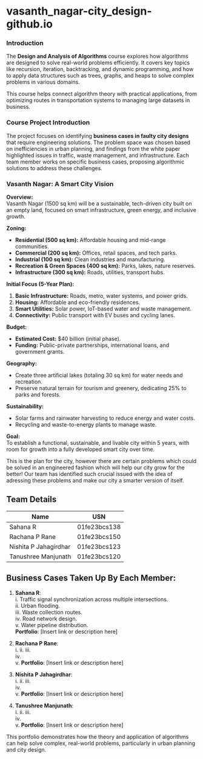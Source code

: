 # vasanth_nagar-city_design-github.io
### Introduction

The **Design and Analysis of Algorithms** course explores how algorithms are designed to solve real-world problems efficiently. It covers key topics like recursion, iteration, backtracking, and dynamic programming, and how to apply data structures such as trees, graphs, and heaps to solve complex problems in various domains.

This course helps connect algorithm theory with practical applications, from optimizing routes in transportation systems to managing large datasets in business.

### Course Project Introduction

The project focuses on identifying **business cases in faulty city designs** that require engineering solutions. The problem space was chosen based on inefficiencies in urban planning, and findings from the white paper highlighted issues in traffic, waste management, and infrastructure. Each team member works on specific business cases, proposing algorithmic solutions to address these challenges.



### **Vasanth Nagar: A Smart City Vision**  

**Overview:**  
Vasanth Nagar (1500 sq km) will be a sustainable, tech-driven city built on an empty land, focused on smart infrastructure, green energy, and inclusive growth.  

**Zoning:**  
- **Residential (500 sq km):** Affordable housing and mid-range communities.  
- **Commercial (200 sq km):** Offices, retail spaces, and tech parks.  
- **Industrial (100 sq km):** Clean industries and manufacturing.  
- **Recreation & Green Spaces (400 sq km):** Parks, lakes, nature reserves.  
- **Infrastructure (300 sq km):** Roads, utilities, transport hubs.  

**Initial Focus (5-Year Plan):**  
1. **Basic Infrastructure:** Roads, metro, water systems, and power grids.  
2. **Housing:** Affordable and eco-friendly residences.  
3. **Smart Utilities:** Solar power, IoT-based water and waste management.  
4. **Connectivity:** Public transport with EV buses and cycling lanes.  

**Budget:**  
- **Estimated Cost:** $40 billion (initial phase).  
- **Funding:** Public-private partnerships, international loans, and government grants.  

**Geography:**  
- Create three artificial lakes (totaling 30 sq km) for water needs and recreation.  
- Preserve natural terrain for tourism and greenery, dedicating 25% to parks and forests.  

**Sustainability:**  
- Solar farms and rainwater harvesting to reduce energy and water costs.  
- Recycling and waste-to-energy plants to manage waste.  

**Goal:**  
To establish a functional, sustainable, and livable city within 5 years, with room for growth into a fully developed smart city over time.  

This is the plan for the city, however there are certain problems which could be solved in an engineered fashion which will help our city grow for the better!
Our team has identified such crucial issued with the idea of adressing these problems and make our city a smarter version of itself.


## Team Details

| **Name**                 | **USN**          |
|--------------------------|------------------|
| Sahana R                | 01fe23bcs138     |
| Rachana P Rane          | 01fe23bcs150     |
| Nishita P Jahagirdhar   | 01fe23bcs123     |
| Tanushree Manjunath     | 01fe23bcs120     |

## Business Cases Taken Up By Each Member:

1. **Sahana R**:  
   i.  Traffic signal synchronization across multiple intersections.  
   ii.  Urban flooding.  
   iii. Waste collection routes.  
   iv.  Road network design.  
   v.   Water pipeline distribution.  
   **Portfolio**: [Insert link or description here]

2. **Rachana P Rane**:  
   i.
   ii. 
   iii.  
   iv.  
   v. 
   **Portfolio**: [Insert link or description here]

3. **Nishita P Jahagirdhar**:  
    i.
   ii. 
   iii.  
   iv.  
   v. 
   **Portfolio**: [Insert link or description here]

4. **Tanushree Manjunath**:  
    i.
   ii. 
   iii.  
   iv.  
   v. 
   **Portfolio**: [Insert link or description here]


This portfolio demonstrates how the theory and application of algorithms can help solve complex, real-world problems, particularly in urban planning and city design.
